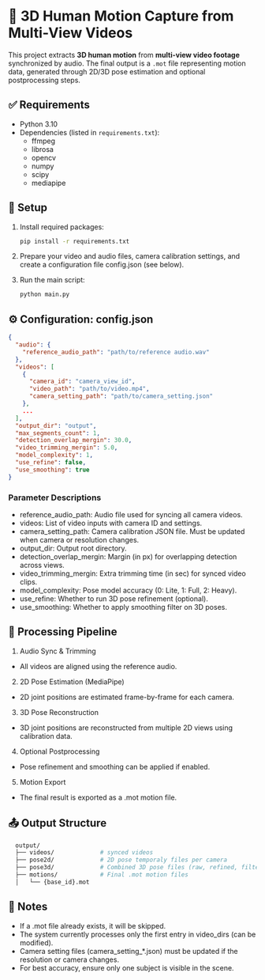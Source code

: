 # 🎥 3D Human Motion Capture from Multi-View Videos

This project extracts **3D human motion** from **multi-view video footage** synchronized by audio. The final output is a `.mot` file representing motion data, generated through 2D/3D pose estimation and optional postprocessing steps.  

## ✅ Requirements

- Python 3.10 
- Dependencies (listed in `requirements.txt`):
  - ffmpeg
  - librosa
  - opencv
  - numpy
  - scipy
  - mediapipe

## 🔧 Setup

1. Install required packages:
   ```bash
   pip install -r requirements.txt
   ```  

2. Prepare your video and audio files, camera calibration settings, and create a configuration file config.json (see below).

3. Run the main script:
   ```bash
   python main.py
   ```  

## ⚙️ Configuration: config.json
   ```json
   {
     "audio": {
       "reference_audio_path": "path/to/reference audio.wav"
     },
     "videos": [
       {
         "camera_id": "camera_view_id",
         "video_path": "path/to/video.mp4",
         "camera_setting_path": "path/to/camera_setting.json"
       }, 
       ...
     ],
     "output_dir": "output",
     "max_segments_count": 1,
     "detection_overlap_mergin": 30.0,
     "video_trimming_mergin": 5.0,
     "model_complexity": 1,
     "use_refine": false,
     "use_smoothing": true
   }
   ```

### Parameter Descriptions
  - reference_audio_path: Audio file used for syncing all camera videos.
  - videos: List of video inputs with camera ID and settings.
  - camera_setting_path: Camera calibration JSON file. Must be updated when camera or resolution changes.
  - output_dir: Output root directory.
  - detection_overlap_mergin: Margin (in px) for overlapping detection across views.
  - video_trimming_mergin: Extra trimming time (in sec) for synced video clips.
  - model_complexity: Pose model accuracy (0: Lite, 1: Full, 2: Heavy).
  - use_refine: Whether to run 3D pose refinement (optional).
  - use_smoothing: Whether to apply smoothing filter on 3D poses.
  

## 📌 Processing Pipeline
1. Audio Sync & Trimming
  - All videos are aligned using the reference audio.

2. 2D Pose Estimation (MediaPipe)
  - 2D joint positions are estimated frame-by-frame for each camera.

3. 3D Pose Reconstruction
  - 3D joint positions are reconstructed from multiple 2D views using calibration data.

4. Optional Postprocessing
  - Pose refinement and smoothing can be applied if enabled.

5. Motion Export
  - The final result is exported as a .mot motion file.

## 📤 Output Structure
  ```bash
    output/
    ├── videos/             # synced videos 
    ├── pose2d/             # 2D pose temporaly files per camera
    ├── pose3d/             # Combined 3D pose files (raw, refined, filtered)
    ├── motions/            # Final .mot motion files
    │   └── {base_id}.mot

  ```

## 🔎 Notes
- If a .mot file already exists, it will be skipped.
- The system currently processes only the first entry in video_dirs (can be modified).
- Camera setting files (camera_setting_*.json) must be updated if the resolution or camera changes.
- For best accuracy, ensure only one subject is visible in the scene.
